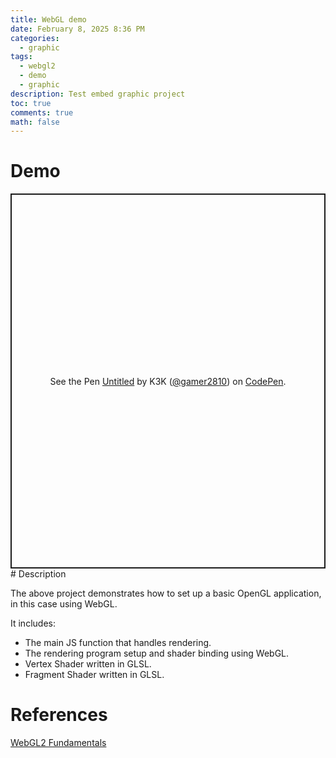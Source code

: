 ```yaml
---
title: WebGL demo
date: February 8, 2025 8:36 PM
categories:
  - graphic
tags:
  - webgl2
  - demo
  - graphic
description: Test embed graphic project
toc: true
comments: true
math: false
---
```


# Demo
<div style="left: 0; width: 100%; position:relative; aspect-ratio: 3/1;">
<p class="codepen" data-height="600" data-default-tab="result" data-slug-hash="LEYPGeK" data-pen-title="Untitled" data-user="gamer2810" style="height: 600px; box-sizing: border-box; display: flex; align-items: center; justify-content: center; border: 2px solid; margin: 1em 0; padding: 1em;">
  <span>See the Pen <a href="https://codepen.io/gamer2810/pen/LEYPGeK">
  Untitled</a> by K3K (<a href="https://codepen.io/gamer2810">@gamer2810</a>)
  on <a href="https://codepen.io">CodePen</a>.</span>
</p>
<script async src="https://public.codepenassets.com/embed/index.js"></script>
</div>
# Description

The above project demonstrates how to set up a basic OpenGL application, in this case using WebGL.

It includes:
- The main JS function that handles rendering.
- The rendering program setup and shader binding using WebGL.
- Vertex Shader written in GLSL.
- Fragment Shader written in GLSL.

# References
[WebGL2 Fundamentals](https://webgl2fundamentals.org/webgl/lessons/webgl-fundamentals.html)
